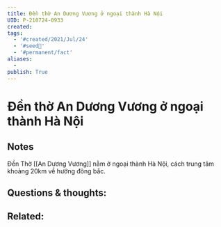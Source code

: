 ```yaml
---
title: Đền thờ An Dương Vương ở ngoại thành Hà Nội
UID: P-210724-0933
created: 
tags:
  - '#created/2021/Jul/24'
  - '#seed🥜'
  - '#permanent/fact'
aliases:
  - 
publish: True
---
```

# Đền thờ An Dương Vương ở ngoại thành Hà Nội

## Notes
Đền Thờ [[An Dương Vương]] nằm ở ngoại thành Hà Nội, cách trung tâm khoảng 20km về hướng đông bắc.

## Questions & thoughts:

## Related:
